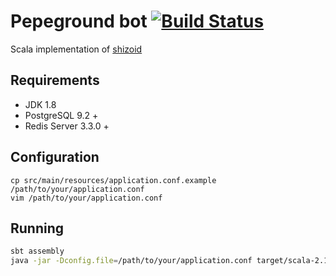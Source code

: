 # Pepeground bot [![Build Status](https://travis-ci.org/pepeground/pepeground-bot.svg?branch=master)](https://travis-ci.org/pepeground/pepeground-bot)

Scala implementation of [shizoid](https://github.com/top4ek/shizoid)

## Requirements

* JDK 1.8
* PostgreSQL 9.2 +
* Redis Server 3.3.0 +

## Configuration

```
cp src/main/resources/application.conf.example /path/to/your/application.conf
vim /path/to/your/application.conf
```

## Running

```sh
sbt assembly
java -jar -Dconfig.file=/path/to/your/application.conf target/scala-2.12/bot-assembly-0.1.jar
```
